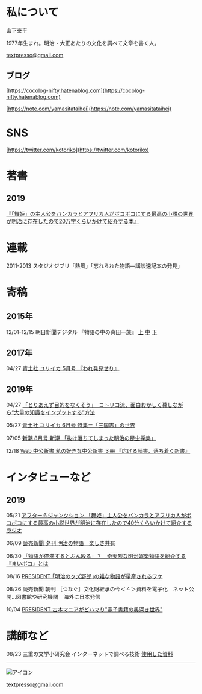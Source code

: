 # 私について

山下泰平

1977年生まれ。明治・大正あたりの文化を調べて文章を書く人。

textpresso@gmail.com

## ブログ
[https://cocolog-nifty.hatenablog.com](https://cocolog-nifty.hatenablog.com)

[https://note.com/yamasitataihei](https://note.com/yamasitataihei)

# SNS

[https://twitter.com/kotoriko](https://twitter.com/kotoriko)

# 著書

## 2019

[『「舞姫」の主人公をバンカラとアフリカ人がボコボコにする最高の小説の世界が明治に存在したので20万字くらいかけて紹介する本』](https://amzn.to/2QWzIjN)

# 連載

2011-2013 スタジオジブリ「熱風」「忘れられた物語―講談速記本の発見」

# 寄稿

## 2015年

12/01-12/15 朝日新聞デジタル 『物語の中の真田一族』 [上](http://www.asahi.com/special/sanada/tales-of-sanada-part1.html) [中](http://www.asahi.com/special/sanada/tales-of-sanada-part2.html) [下](http://www.asahi.com/special/sanada/tales-of-sanada-part3.html)

## 2017年

04/27 [青土社 ユリイカ 5月号 『われ発見せり』](http://www.seidosha.co.jp/book/index.php?id=3039)

## 2019年

04/27 [「とりあえず目的をなくそう」　コトリコ流、面白おかしく暮しながら“大量の知識をインプットする”方法](https://nlab.itmedia.co.jp/nl/articles/1904/27/news012.html)

05/27 [青土社 ユリイカ 6月号 特集＝「三国志」の世界](http://www.seidosha.co.jp/book/index.php?id=3303)

07/05 [新潮 8月号 新潮 「抜け落ちてしまった明治の昆虫採集」](https://www.shinchosha.co.jp/shincho/backnumber/20190705/)

12/18 [Web 中公新書 私の好きな中公新書 ３冊 『広げる読書、落ち着く新書』](http://www.chuko.co.jp/shinsho/portal/113176.html)

# インタビューなど

## 2019

05/21 [アフター６ジャンクション 「舞姫」主人公をバンカラとアフリカ人がボコボコにする最高の小説世界が明治に存在したので40分くらいかけて紹介するラジオ](https://www.tbsradio.jp/372592)

06/09 [読売新聞 夕刊  明治の物語　楽しさ共有]()

06/30 [「物語が停滞するとぶん殴る」？　奇天烈な明治娯楽物語を紹介する『まいボコ』とは](https://dot.asahi.com/aera/2019062700082.html)

08/16 [PRESIDENT  ｢明治のクズ野郎｣の雑な物語が量産されるワケ](https://president.jp/articles/-/29583)

08/26 読売新聞 朝刊 ［つなぐ］文化財継承の今＜４＞資料を電子化　ネット公開…図書館や研究機関　海外に日本発信

10/04 [PRESIDENT 古本マニアがどハマり"電子書籍の奥深き世界" ](https://president.jp/articles/-/30139)

# 講師など

08/23 三重の文学小研究会 インターネットで調べる技術 [使用した資料](s01.pdf)


---

![アイコン](https://avatars3.githubusercontent.com/u/8539891?s=400&u=72e01a44816cc3b790f74f80bdac7e6de1a16cfd&v=4)

textpresso@gmail.com
